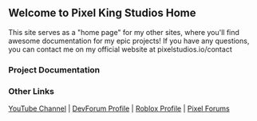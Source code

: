 ## Welcome to Pixel King Studios Home

This site serves as a "home page" for my other sites, where you'll find awesome documentation for my epic projects! If you have any questions, you can contact me on my official website at pixelstudios.io/contact

### Project Documentation

### Other Links

[YouTube Channel](https://www.youtube.com/channel/UClQz42Bug4Guojn3ofJgIhw) | 
[DevForum Profile](https://devforum.roblox.com/u/p1x3l_k1ng) | 
[Roblox Profile](https://www.roblox.com/users/967195595/profile) | 
[Pixel Forums](https://pixelkingstudios.wixsite.com/forum)
